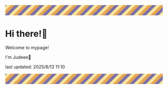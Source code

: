 <!-- Header image -->
<img src="./pokemon/pokemon_19.png" width="1000">

# Hi there!👋

Welcome to mypage!

I'm Judeee🐷

last updated: 2025/8/13 11:10

<!-- Footer image -->
<img src="./pokemon/pokemon_19.png" width="1000">
